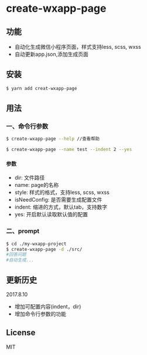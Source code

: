# create-wxapp-page

## 功能

- 自动化生成微信小程序页面，样式支持less, scss, wxss
- 自动更新app.json,添加生成页面

## 安装

```bash
$ yarn add creat-wxapp-page
```


## 用法

### 一、命令行参数
```bash
$ create-wxapp-page --help //查看帮助
```

```bash
$ create-wxapp-page --name test --indent 2 --yes
```

#### 参数
- dir: 文件路径
- name: page的名称
- style: 样式的格式，支持less, scss, wxss
- isNeedConfig: 是否需要生成配置文件
- indent: 缩进的方式，默认tab，支持数字
- yes: 开启默认读取默认值的配置

### 二、prompt
```bash
$ cd ./my-wxapp-project
$ create-wxapp-page -d ./src/
#回答问题
#自动生成...
```




## 更新历史
2017.8.10 
- 增加可配置内容(indent，dir)
- 增加命令行参数的功能

## License

MIT
